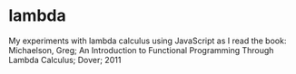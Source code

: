 # lambda
My experiments with lambda calculus using JavaScript as I read the book:
Michaelson, Greg; An Introduction to Functional Programming Through Lambda Calculus; Dover; 2011
